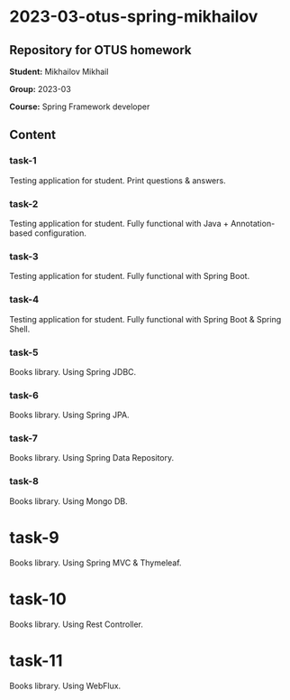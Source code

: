 # 2023-03-otus-spring-mikhailov
## Repository for OTUS homework

**Student:** Mikhailov Mikhail

**Group:** 2023-03

**Course:** Spring Framework developer

## Content

### task-1

Testing application for student. Print questions & answers.

### task-2

Testing application for student. Fully functional with Java + Annotation-based configuration.

### task-3

Testing application for student. Fully functional with Spring Boot.

### task-4

Testing application for student. Fully functional with Spring Boot & Spring Shell.

### task-5

Books library. Using Spring JDBC.

### task-6

Books library. Using Spring JPA.

### task-7

Books library. Using Spring Data Repository.

### task-8

Books library. Using Mongo DB.

# task-9

Books library. Using Spring MVC & Thymeleaf.

# task-10

Books library. Using Rest Controller.

# task-11

Books library. Using WebFlux.